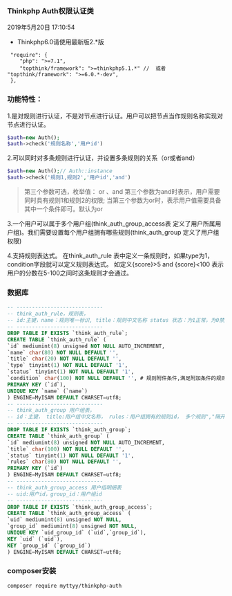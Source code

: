 ### Thinkphp Auth权限认证类

2019年5月20日 17:10:54

- Thinkphp6.0请使用最新版2.*版

```
 "require": {
    "php": ">=7.1",
    "topthink/framework": ">=thinkphp5.1.*" //  或者 "topthink/framework": ">=6.0.*-dev",
 },
```

### 功能特性：
1.是对规则进行认证，不是对节点进行认证。用户可以把节点当作规则名称实现对节点进行认证。<br>

```php
$auth=new Auth();
$auth->check('规则名称','用户id')
```

2.可以同时对多条规则进行认证，并设置多条规则的关系（or或者and）

```php
$auth=new Auth();// Auth::instance
$auth->check('规则1,规则2','用户id','and')
```

> 第三个参数可选，枚举值： or 、and
> 第三个参数为and时表示，用户需要同时具有规则1和规则2的权限; 当第三个参数为or时，表示用户值需要具备其中一个条件即可。默认为or

3.一个用户可以属于多个用户组(think_auth_group_access表 定义了用户所属用户组)。我们需要设置每个用户组拥有哪些规则(think_auth_group 定义了用户组权限)

4.支持规则表达式。
在think_auth_rule 表中定义一条规则时，如果type为1， condition字段就可以定义规则表达式。 如定义{score}>5 and {score}<100 表示用户的分数在5-100之间时这条规则才会通过。


### 数据库

```sql
-- ----------------------------
-- think_auth_rule，规则表，
-- id:主键，name：规则唯一标识, title：规则中文名称 status 状态：为1正常，为0禁用，condition：规则表达式，为空表示存在就验证，不为空表示按照条件验证
-- ----------------------------
DROP TABLE IF EXISTS `think_auth_rule`;
CREATE TABLE `think_auth_rule` (
`id` mediumint(8) unsigned NOT NULL AUTO_INCREMENT,
`name` char(80) NOT NULL DEFAULT '',
`title` char(20) NOT NULL DEFAULT '',
`type` tinyint(1) NOT NULL DEFAULT '1',
`status` tinyint(1) NOT NULL DEFAULT '1',
`condition` char(100) NOT NULL DEFAULT '', # 规则附件条件,满足附加条件的规则,才认为是有效的规则
PRIMARY KEY (`id`),
UNIQUE KEY `name` (`name`)
) ENGINE=MyISAM DEFAULT CHARSET=utf8;
-- ----------------------------
-- think_auth_group 用户组表，
-- id：主键， title:用户组中文名称， rules：用户组拥有的规则id， 多个规则","隔开，status 状态：为1正常，为0禁用
-- ----------------------------
DROP TABLE IF EXISTS `think_auth_group`;
CREATE TABLE `think_auth_group` (
`id` mediumint(8) unsigned NOT NULL AUTO_INCREMENT,
`title` char(100) NOT NULL DEFAULT '',
`status` tinyint(1) NOT NULL DEFAULT '1',
`rules` char(80) NOT NULL DEFAULT '',
PRIMARY KEY (`id`)
) ENGINE=MyISAM DEFAULT CHARSET=utf8;
-- ----------------------------
-- think_auth_group_access 用户组明细表
-- uid:用户id，group_id：用户组id
-- ----------------------------
DROP TABLE IF EXISTS `think_auth_group_access`;
CREATE TABLE `think_auth_group_access` (
`uid` mediumint(8) unsigned NOT NULL,
`group_id` mediumint(8) unsigned NOT NULL,
UNIQUE KEY `uid_group_id` (`uid`,`group_id`),
KEY `uid` (`uid`),
KEY `group_id` (`group_id`)
) ENGINE=MyISAM DEFAULT CHARSET=utf8;
```

### composer安装

```
composer require myttyy/thinkphp-auth
```